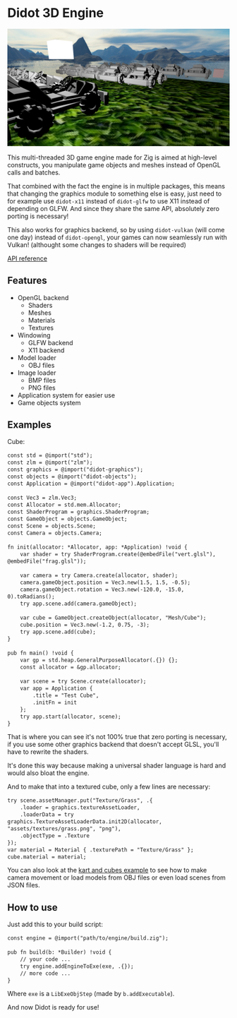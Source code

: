 # Didot 3D Engine

![Demo featuring skybox, karts, grass and a cube](https://raw.githubusercontent.com/zenith391/didot/master/examples/kart-and-cubes.png)

This multi-threaded 3D game engine made for Zig is aimed at high-level constructs, you manipulate game objects and meshes instead of OpenGL calls and batches.

That combined with the fact the engine is in multiple packages, this means that changing the graphics module to something else is easy,
just need to for example use `didot-x11` instead of `didot-glfw` to use X11 instead of depending on GLFW. And since they share the same API, absolutely zero porting is necessary!

This also works for graphics backend, so by using `didot-vulkan` (will come one day) instead of `didot-opengl`, your games can now seamlessly run with Vulkan! (althought some changes to shaders will be required)

[API reference](https://zenith391.github.io/didot/#root)

## Features
- OpenGL backend
  - Shaders
  - Meshes
  - Materials
  - Textures
- Windowing
  - GLFW backend
  - X11 backend
- Model loader
  - OBJ files
- Image loader
  - BMP files
  - PNG files
- Application system for easier use
- Game objects system

## Examples

Cube:
```zig
const std = @import("std");
const zlm = @import("zlm");
const graphics = @import("didot-graphics");
const objects = @import("didot-objects");
const Application = @import("didot-app").Application;

const Vec3 = zlm.Vec3;
const Allocator = std.mem.Allocator;
const ShaderProgram = graphics.ShaderProgram;
const GameObject = objects.GameObject;
const Scene = objects.Scene;
const Camera = objects.Camera;

fn init(allocator: *Allocator, app: *Application) !void {
    var shader = try ShaderProgram.create(@embedFile("vert.glsl"), @embedFile("frag.glsl"));

    var camera = try Camera.create(allocator, shader);
    camera.gameObject.position = Vec3.new(1.5, 1.5, -0.5);
    camera.gameObject.rotation = Vec3.new(-120.0, -15.0, 0).toRadians();
    try app.scene.add(camera.gameObject);
    
    var cube = GameObject.createObject(allocator, "Mesh/Cube");
    cube.position = Vec3.new(-1.2, 0.75, -3);
    try app.scene.add(cube);
}

pub fn main() !void {
    var gp = std.heap.GeneralPurposeAllocator(.{}) {};
    const allocator = &gp.allocator;

    var scene = try Scene.create(allocator);
    var app = Application {
        .title = "Test Cube",
        .initFn = init
    };
    try app.start(allocator, scene);
}
```
That is where you can see it's not 100% true that zero porting is necessary, if you use some other graphics backend that doesn't accept GLSL, you'll have to rewrite the shaders.

It's done this way because making a universal shader language is hard and would also bloat the engine.

And to make that into a textured cube, only a few lines are necessary:
```zig
try scene.assetManager.put("Texture/Grass", .{
    .loader = graphics.textureAssetLoader,
    .loaderData = try graphics.TextureAssetLoaderData.init2D(allocator, "assets/textures/grass.png", "png"),
    .objectType = .Texture
});
var material = Material { .texturePath = "Texture/Grass" };
cube.material = material;
```

You can also look at the [kart and cubes example](https://github.com/zenith391/didot/blob/master/examples/kart-and-cubes/example-scene.zig) to see how to make camera movement or load models from OBJ files or even load scenes from JSON files.

## How to use

Just add this to your build script:
```zig
const engine = @import("path/to/engine/build.zig");

pub fn build(b: *Builder) !void {
    // your code ...
    try engine.addEngineToExe(exe, .{});
    // more code ...
}
```
Where `exe` is a `LibExeObjStep` (made by `b.addExecutable`).

And now Didot is ready for use!
